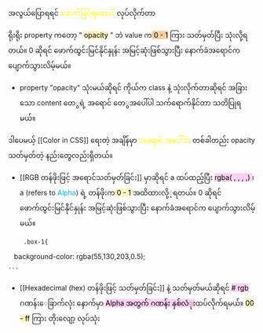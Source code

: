 
အလွယ်ပြောရရင် <span style="color:rgb(255, 255, 0)">ဖောက်မြင်ရအောင် </span>လုပ်လိုက်တာ

ရိုးရိုး property ကတော့ " <mark style="background: #FFF3A3A6;">opacity</mark> " ဘဲ
value က<mark style="background: #FFB86CA6;"> 0 - 1</mark> ကြား သတ်မှတ်ပြီး သုံးလို့ရတယ်။
0 ဆိုရင် ဖောက်ထွင်းမြင်နိုင်နှုန်း အမြင့်ဆုံးဖြစ်သွားပြီး နောက်ခံအရောင်က ပျောက်သွားလိမ့်မယ်။
- property "opacity" သုံးမယ်ဆိုရင် ကိုယ်က class နဲ့ သုံးလိုက်တာဆိုရင် အခြားသော content တေ‌ွရဲ့ အရောင် တေ‌ွအပေါ်ပါ သက်ရောက်နိုင်တာ သတိပြုရမယ်။

ဒါပေမယ့် [[Color in CSS]] ရေးတဲ့ အချိန်မှာ <span style="color:rgb(255, 255, 0)">အ‌ရောင် အပေါ်ဘဲ</span> တစ်ခါတည်း opacity သတ်မှတ်တဲ့ နည်းတွေလည်းရှိတယ်။

- [[RGB တန်ဖိုးဖြင့် အရောင်သတ်မှတ်ခြင်း]] မှာဆိုရင် a ထပ်ထည့်ပြီး <mark style="background: #FFB8EBA6;">rgba( , , , ,) </mark> ၊ ‌a (refers to <span style="color:rgb(0, 176, 240)">Alpha</span>) ရဲ့ တန်ဖိုးက<mark style="background: #FFF3A3A6;"> 0 - 1</mark> အထိထားလို့့ရတယ်။ 0 ဆိုရင် ဖောက်ထွင်းမြင်နိုင်နှုန်း အမြင့်ဆုံးဖြစ်သွားပြီး နောက်ခံအရောင်က ပျောက်သွားလိမ့်မယ်။
	```
	 .box-1{

   background-color: rgba(55,130,203,0.5);

	```
- [[Hexadecimal (hex) တန်ဖိုးဖြင့် သတ်မှတ်ခြင်း]] နဲ့ သတ်မှတ်မယ်ဆိုရင် <mark style="background: #FFB8EBA6;">#  rgb </mark>ဂဏန်း‌‌‌ေခြာက်လုံး နောက်မှာ <mark style="background: #FFB8EBA6;">Alpha အတွက် ဂဏန်း နှစ်လံုး</mark>ထပ်လိုက်ရမယ်။ <mark style="background: #FFF3A3A6;">00 - ff</mark> ကြား တိုးလျော့ လုပ်သုံး
